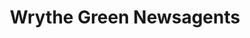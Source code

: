 ---
title: "Wrythe Green Newsagents"
url: /carshalton/wrythe-green-newsagents/
shop: convenience
---